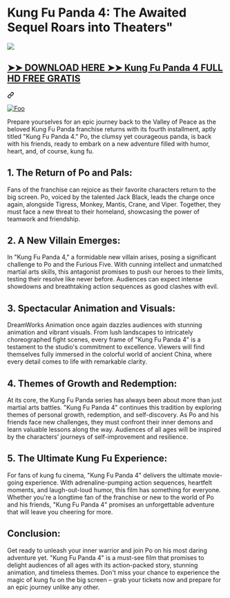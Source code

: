 <h1>Kung Fu Panda 4: The Awaited Sequel Roars into Theaters"</h1>

<img src="https://media.themoviedb.org/t/p/w300_and_h450_bestv2/wkfG7DaExmcVsGLR4kLouMwxeT5.jpg" />
<div class="markdown-heading" dir="auto"><h2 class="heading-element" dir="auto"><a href="https://bit.ly/3VvFCKI" rel="nofollow"><font style="vertical-align: inherit;"><font style="vertical-align: inherit;">➤➤ DOWNLOAD HERE ➤➤ Kung Fu Panda 4 FULL HD FREE GRATIS</font></font></a></h2><a id="user-content--download-here--kung-fu-panda-4-full-hd-free" class="anchor" aria-label="Tautan Perma: ➤➤ UNDUH DI SINI ➤➤ Kung Fu Panda 4 FULL HD GRATIS" href="#-download-here--kung-fu-panda-4-full-hd-free"><svg class="octicon octicon-link" viewBox="0 0 16 16" version="1.1" width="16" height="16" aria-hidden="true"><path d="m7.775 3.275 1.25-1.25a3.5 3.5 0 1 1 4.95 4.95l-2.5 2.5a3.5 3.5 0 0 1-4.95 0 .751.751 0 0 1 .018-1.042.751.751 0 0 1 1.042-.018 1.998 1.998 0 0 0 2.83 0l2.5-2.5a2.002 2.002 0 0 0-2.83-2.83l-1.25 1.25a.751.751 0 0 1-1.042-.018.751.751 0 0 1-.018-1.042Zm-4.69 9.64a1.998 1.998 0 0 0 2.83 0l1.25-1.25a.751.751 0 0 1 1.042.018.751.751 0 0 1 .018 1.042l-1.25 1.25a3.5 3.5 0 1 1-4.95-4.95l2.5-2.5a3.5 3.5 0 0 1 4.95 0 .751.751 0 0 1-.018 1.042.751.751 0 0 1-1.042.018 1.998 1.998 0 0 0-2.83 0l-2.5 2.5a1.998 1.998 0 0 0 0 2.83Z"></path></svg></a></div>
<p dir="auto"><a href="https://bit.ly/3VvFCKI" rel="nofollow"><img src="https://camo.githubusercontent.com/917e6ed5c302499242165dcc02bdbce85c075fd21b35918eb9c0b771855261b8/68747470733a2f2f7374617469632e7769787374617469632e636f6d2f6d656469612f6232343966395f61646163386637306662336634356238383639313639366337376465313866337e6d76322e676966" alt="Foo" style="max-width: 100%;"></a></p>


Prepare yourselves for an epic journey back to the Valley of Peace as the beloved Kung Fu Panda franchise returns with its fourth installment, aptly titled "Kung Fu Panda 4." Po, the clumsy yet courageous panda, is back with his friends, ready to embark on a new adventure filled with humor, heart, and, of course, kung fu.
<br/>

<h2>1. The Return of Po and Pals:</h2>
Fans of the franchise can rejoice as their favorite characters return to the big screen. Po, voiced by the talented Jack Black, leads the charge once again, alongside Tigress, Monkey, Mantis, Crane, and Viper. Together, they must face a new threat to their homeland, showcasing the power of teamwork and friendship.

<h2>2. A New Villain Emerges:</h2>
In "Kung Fu Panda 4," a formidable new villain arises, posing a significant challenge to Po and the Furious Five. With cunning intellect and unmatched martial arts skills, this antagonist promises to push our heroes to their limits, testing their resolve like never before. Audiences can expect intense showdowns and breathtaking action sequences as good clashes with evil.

<h2>3. Spectacular Animation and Visuals:</h2>
DreamWorks Animation once again dazzles audiences with stunning animation and vibrant visuals. From lush landscapes to intricately choreographed fight scenes, every frame of "Kung Fu Panda 4" is a testament to the studio's commitment to excellence. Viewers will find themselves fully immersed in the colorful world of ancient China, where every detail comes to life with remarkable clarity.

<h2>4. Themes of Growth and Redemption:</h2>
At its core, the Kung Fu Panda series has always been about more than just martial arts battles. "Kung Fu Panda 4" continues this tradition by exploring themes of personal growth, redemption, and self-discovery. As Po and his friends face new challenges, they must confront their inner demons and learn valuable lessons along the way. Audiences of all ages will be inspired by the characters' journeys of self-improvement and resilience.

<h2>5. The Ultimate Kung Fu Experience:</h2>
For fans of kung fu cinema, "Kung Fu Panda 4" delivers the ultimate movie-going experience. With adrenaline-pumping action sequences, heartfelt moments, and laugh-out-loud humor, this film has something for everyone. Whether you're a longtime fan of the franchise or new to the world of Po and his friends, "Kung Fu Panda 4" promises an unforgettable adventure that will leave you cheering for more.

<h2> Conclusion:</h2>
Get ready to unleash your inner warrior and join Po on his most daring adventure yet. "Kung Fu Panda 4" is a must-see film that promises to delight audiences of all ages with its action-packed story, stunning animation, and timeless themes. Don't miss your chance to experience the magic of kung fu on the big screen – grab your tickets now and prepare for an epic journey unlike any other.
